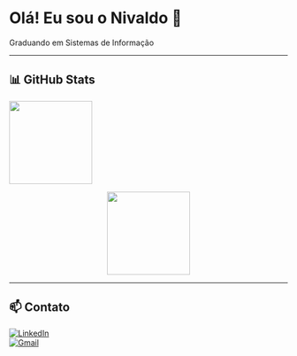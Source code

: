# Olá! Eu sou o Nivaldo 👋

Graduando em Sistemas de Informação

---

## 📊 GitHub Stats

<p align="left">
  <img height="150em" src="https://github-readme-stats.vercel.app/api?username=NivaldoNeto25&show_icons=true&theme=radical"/>
</p>
<p align="center">
  <img height="150em" src="https://github-readme-stats.vercel.app/api/top-langs/?username=NivaldoNeto25&layout=compact&theme=radical"/>
</p>

---

## 📫 Contato

[![LinkedIn](https://img.shields.io/badge/LinkedIn-blue?style=for-the-badge&logo=linkedin&logoColor=white)](https://www.linkedin.com/in/nivaldo-neto-522265304)  
[![Gmail](https://img.shields.io/badge/Email-D14836?style=for-the-badge&logo=gmail&logoColor=white)](mailto:nivaldonetocontato@gmail.com)
